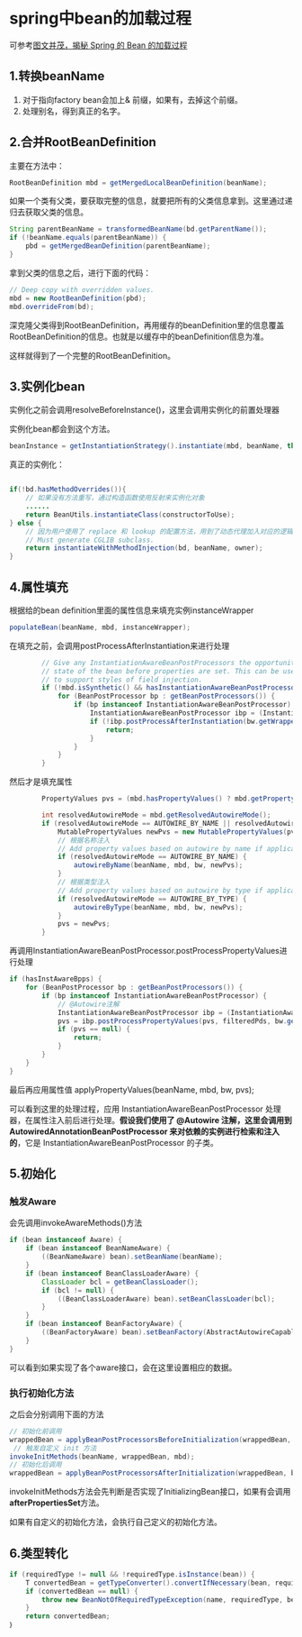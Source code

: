 # spring中bean的加载过程

可参考[图文并茂，揭秘 Spring 的 Bean 的加载过程](https://www.jianshu.com/p/9ea61d204559)

## 1.转换beanName

1. 对于指向factory bean会加上& 前缀，如果有，去掉这个前缀。
2. 处理别名，得到真正的名字。

## 2.合并RootBeanDefinition

主要在方法中：

```java
RootBeanDefinition mbd = getMergedLocalBeanDefinition(beanName);
```

如果一个类有父类，要获取完整的信息，就要把所有的父类信息拿到。这里通过递归去获取父类的信息。

```java
String parentBeanName = transformedBeanName(bd.getParentName());
if (!beanName.equals(parentBeanName)) {
    pbd = getMergedBeanDefinition(parentBeanName);
}
```

拿到父类的信息之后，进行下面的代码：

```java
// Deep copy with overridden values.
mbd = new RootBeanDefinition(pbd);
mbd.overrideFrom(bd);
```

深克隆父类得到RootBeanDefinition，再用缓存的beanDefinition里的信息覆盖RootBeanDefinition的信息。也就是以缓存中的beanDefinition信息为准。

这样就得到了一个完整的RootBeanDefinition。

## 3.实例化bean

实例化之前会调用resolveBeforeInstance()，这里会调用实例化的前置处理器

实例化bean都会到这个方法。

```java
beanInstance = getInstantiationStrategy().instantiate(mbd, beanName, this);
```

真正的实例化：

```java

if(!bd.hasMethodOverrides()){
	// 如果没有方法重写，通过构造函数使用反射来实例化对象
	......
	return BeanUtils.instantiateClass(constructorToUse);
} else {
	// 因为用户使用了 replace 和 lookup 的配置方法，用到了动态代理加入对应的逻辑
	// Must generate CGLIB subclass.
	return instantiateWithMethodInjection(bd, beanName, owner);
}

```

## 4.属性填充

根据给的bean definition里面的属性信息来填充实例instanceWrapper

```java
populateBean(beanName, mbd, instanceWrapper);
```

在填充之前，会调用postProcessAfterInstantiation来进行处理

```java
		// Give any InstantiationAwareBeanPostProcessors the opportunity to modify the
		// state of the bean before properties are set. This can be used, for example,
		// to support styles of field injection.
		if (!mbd.isSynthetic() && hasInstantiationAwareBeanPostProcessors()) {
			for (BeanPostProcessor bp : getBeanPostProcessors()) {
				if (bp instanceof InstantiationAwareBeanPostProcessor) {
					InstantiationAwareBeanPostProcessor ibp = (InstantiationAwareBeanPostProcessor) bp;
					if (!ibp.postProcessAfterInstantiation(bw.getWrappedInstance(), beanName)) {
						return;
					}
				}
			}
		}
```

然后才是填充属性

```java
		PropertyValues pvs = (mbd.hasPropertyValues() ? mbd.getPropertyValues() : null);

		int resolvedAutowireMode = mbd.getResolvedAutowireMode();
		if (resolvedAutowireMode == AUTOWIRE_BY_NAME || resolvedAutowireMode == AUTOWIRE_BY_TYPE) {
			MutablePropertyValues newPvs = new MutablePropertyValues(pvs);
			// 根据名称注入
			// Add property values based on autowire by name if applicable.
			if (resolvedAutowireMode == AUTOWIRE_BY_NAME) {
				autowireByName(beanName, mbd, bw, newPvs);
			}
			// 根据类型注入
			// Add property values based on autowire by type if applicable.
			if (resolvedAutowireMode == AUTOWIRE_BY_TYPE) {
				autowireByType(beanName, mbd, bw, newPvs);
			}
			pvs = newPvs;
		}
```

再调用InstantiationAwareBeanPostProcessor.postProcessPropertyValues进行处理

```java
if (hasInstAwareBpps) {
    for (BeanPostProcessor bp : getBeanPostProcessors()) {
        if (bp instanceof InstantiationAwareBeanPostProcessor) {
          	// @Autowire注解
            InstantiationAwareBeanPostProcessor ibp = (InstantiationAwareBeanPostProcessor) bp;
            pvs = ibp.postProcessPropertyValues(pvs, filteredPds, bw.getWrappedInstance(), beanName);
            if (pvs == null) {
                return;
            }
        }
    }
}
```

最后再应用属性值    applyPropertyValues(beanName, mbd, bw, pvs);

可以看到这里的处理过程，应用 InstantiationAwareBeanPostProcessor 处理器，在属性注入前后进行处理。**假设我们使用了 @Autowire 注解，这里会调用到 AutowiredAnnotationBeanPostProcessor 来对依赖的实例进行检索和注入的**，它是 InstantiationAwareBeanPostProcessor 的子类。


## 5.初始化

### 触发Aware

会先调用invokeAwareMethods()方法

```java
if (bean instanceof Aware) {
	if (bean instanceof BeanNameAware) {
		((BeanNameAware) bean).setBeanName(beanName);
	}
	if (bean instanceof BeanClassLoaderAware) {
		ClassLoader bcl = getBeanClassLoader();
		if (bcl != null) {
			((BeanClassLoaderAware) bean).setBeanClassLoader(bcl);
		}
	}
	if (bean instanceof BeanFactoryAware) {
		((BeanFactoryAware) bean).setBeanFactory(AbstractAutowireCapableBeanFactory.this);
	}
}
```

可以看到如果实现了各个aware接口，会在这里设置相应的数据。

### 执行初始化方法

之后会分别调用下面的方法

```java
// 初始化前调用
wrappedBean = applyBeanPostProcessorsBeforeInitialization(wrappedBean, beanName);
 // 触发自定义 init 方法
invokeInitMethods(beanName, wrappedBean, mbd);
// 初始化后调用
wrappedBean = applyBeanPostProcessorsAfterInitialization(wrappedBean, beanName);

```

invokeInitMethods方法会先判断是否实现了InitializingBean接口，如果有会调用**afterPropertiesSet**方法。

如果有自定义的初始化方法，会执行自己定义的初始化方法。

## 6.类型转化

```java
if (requiredType != null && !requiredType.isInstance(bean)) {
    T convertedBean = getTypeConverter().convertIfNecessary(bean, requiredType);
    if (convertedBean == null) {
        throw new BeanNotOfRequiredTypeException(name, requiredType, bean.getClass());
    }
    return convertedBean;
｝
```

